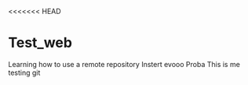 <<<<<<< HEAD
# Test_web
Learning how to use a remote repository
Instert
evooo
Proba
This is me testing git

